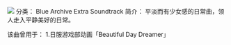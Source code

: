 ![](//static.kivo.wiki/images/music/cover/ziaOjUFRFL4kIEWqecTqmI0rY2VSiZCk.jpg)
分类： Blue Archive Extra Soundtrack
简介：
平淡而有少女感的日常曲，领人走入平静美好的日常。

该曲曾用于：
1.日服游戏部动画「Beautiful Day Dreamer」
